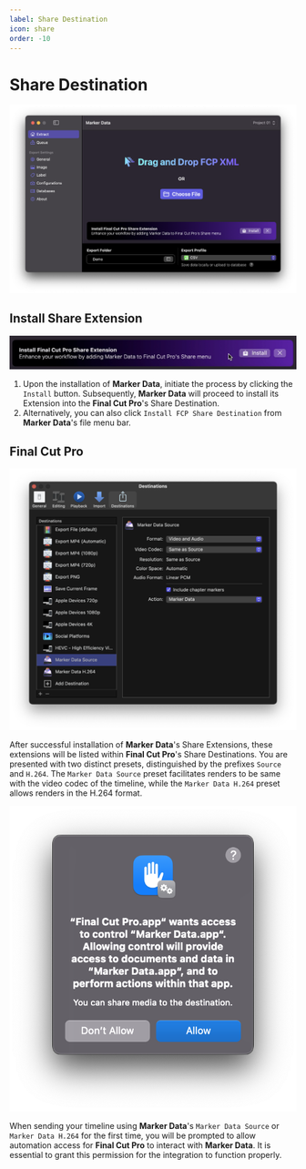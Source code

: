 ```yaml
---
label: Share Destination
icon: share
order: -10
---
```

# Share Destination

![Share Destination](/assets/md-main-share.png)

## Install Share Extension

![Share Extension Installation](/assets/md-share-destination-01.gif)

1. Upon the installation of **Marker Data**, initiate the process by clicking the `Install` button. Subsequently, **Marker Data** will proceed to install its Extension into the **Final Cut Pro**'s Share Destination.
2. Alternatively, you can also click `Install FCP Share Destination` from **Marker Data**'s file menu bar.

## Final Cut Pro

![Share Destination](/assets/md-share-destination-02.png)

After successful installation of **Marker Data**'s Share Extensions, these extensions will be listed within **Final Cut Pro**'s Share Destinations. You are presented with two distinct presets, distinguished by the prefixes `Source` and `H.264`. The `Marker Data Source` preset facilitates renders to be same with the video codec of the timeline, while the `Marker Data H.264` preset allows renders in the H.264 format.

![Automation Access](/assets/md-share-destination-03.png)

When sending your timeline using **Marker Data**'s `Marker Data Source` or `Marker Data H.264` for the first time, you will be prompted to allow automation access for **Final Cut Pro** to interact with **Marker Data**. It is essential to grant this permission for the integration to function properly.